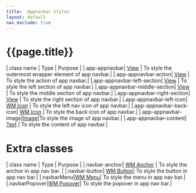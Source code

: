 ```yaml
---
title:  Appnavbar Styles
layout: default
nav_exclude: true
---
```

# {{page.title}}

| class name  | Type | Purpose |
|.app-appnavbar| [View](../view.style.html) | To style the outermost wrapper element of app navbar.|
|.app-appnavbar-action| [View](../view.style.html) | To style the action of app navbar.|
|.app-appnavbar-left-section| [View](../view.style.html) | To style the left section of app navbar.|
|.app-appnavbar-middle-section| [View](../view.style.html) | To style the middle section of app navbar.|
|.app-appnavbar-right-section| [View](../view.style.html) | To style the right section of app navbar.|
|.app-appnavbar-left-icon| [WM Icon](../basic/icon.style.html) | To style the left nav icon of app navbar.|
|.app-appnavbar-back-icon| [WM Icon](../basic/icon.style.html) | To style the back icon of app navbar.|
|.app-appnavbar-image|[Image](../image.style.html)|To style the image of app navbar.|
|.app-appnavbar-content| [Text](../text.style.html) | To style the content of app navbar.|

# Extra classes

| class name | Type | Purpose |
|.navbar-anchor| [WM Anchor](../basic/anchor.style.html) | To style the anchor in app nav bar. |
|.navbar-button| [WM Button](../basic/anchor.style.html)| To style the button in app nav bar.|
|.navbarMenu|[WM Menu](./menu.style.html)| To style the menu in app nav bar.|
|.navbarPopover|[WM Popover](./popover.style.html)| To style the popover in app nav bar.|
